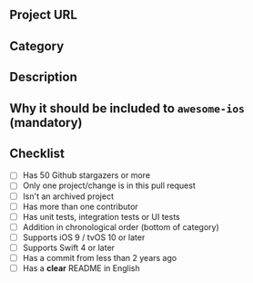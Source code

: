 <!--- Provide a general summary of your changes in the Title above -->

## Project URL
<!--- The project URL -->

## Category
<!--- Category in AwesomeiOS where the project will be added -->

## Description
<!--- Describe your changes in detail -->

## Why it should be included to `awesome-ios` (mandatory)

## Checklist
<!--- Go over all the following points, and put an `x` in all the boxes that apply. -->
<!--- If you're unsure about any of these, don't hesitate to ask. We're here to help! -->
- [ ] Has 50 Github stargazers or more
- [ ] Only one project/change is in this pull request
- [ ] Isn't an archived project
- [ ] Has more than one contributor
- [ ] Has unit tests, integration tests or UI tests
- [ ] Addition in chronological order (bottom of category)
- [ ] Supports iOS 9 / tvOS 10 or later
- [ ] Supports Swift 4 or later
- [ ] Has a commit from less than 2 years ago
- [ ] Has a **clear** README in English
